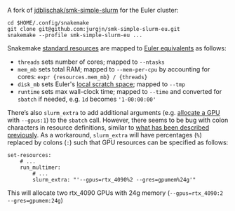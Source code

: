 A fork of [jdblischak/smk-simple-slurm](https://github.com/jdblischak/smk-simple-slurm) for the Euler cluster:
```
cd $HOME/.config/snakemake
git clone git@github.com:jurgjn/smk-simple-slurm-eu.git
snakemake --profile smk-simple-slurm-eu ...
```

Snakemake [standard resources](https://snakemake.readthedocs.io/en/stable/snakefiles/rules.html#standard-resources)
are mapped to [Euler equivalents](https://scicomp.ethz.ch/wiki/Using_the_batch_system#Resource_requirements)
as follows:
- `threads` sets number of cores; mapped to `--ntasks`
- `mem_mb` sets total RAM; mapped to `--mem-per-cpu` by accounting for cores: `expr {resources.mem_mb} / {threads}`
- `disk_mb` sets Euler's [local scratch space](https://scicomp.ethz.ch/wiki/Using_local_scratch); mapped to `--tmp`
- `runtime` sets max wall-clock time; mapped to `--time` and converted for `sbatch` if needed, e.g. `1d` becomes `'1-00:00:00'`

There’s also `slurm_extra` to add additional arguments (e.g. [allocate a GPU](https://scicomp.ethz.ch/wiki/Getting_started_with_GPUs#How_to_select_GPU_memory) with `--gpus:1`) to the `sbatch` call. However, there seems to be bug with colon characters in resource definitions, similar to [what has been described previously](https://github.com/snakemake/snakemake/issues/2701). As a workaround, `slurm_extra` will have percentages (`%`) replaced by colons (`:`) such that GPU resources can be specified as follows:
```
set-resources:
    # ...
    run_multimer:
        # ...  
        slurm_extra: "'--gpus=rtx_4090%2 --gres=gpumem%24g'"
```
This will allocate two rtx_4090 GPUs with 24g memory (`--gpus=rtx_4090:2 --gres=gpumem:24g`)
